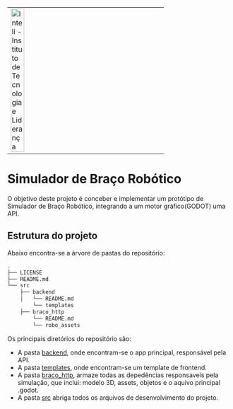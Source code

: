 <table>
<tr>
<td><a href= "https://www.inteli.edu.br/"><img src="https://www.inteli.edu.br/wp-content/uploads/2021/08/20172028/marca_1-2.png" alt="Inteli - Instituto de Tecnologia e Liderança" border="0" width="30%"></a>
</td>
</tr>
</table>


# Simulador de Braço Robótico 
O objetivo deste projeto é conceber e implementar um protótipo de Simulador de Braço Robótico, integrando a um motor gráfico(GODOT) uma API.

## Estrutura do projeto

Abaixo encontra-se a árvore de pastas do repositório:

``` bash
.
├── LICENSE
├── README.md
└── src
    ├── backend
    │   └── README.md
        └── templates
    ├── braco_http
        └── README.md
        └── robo_assets
```

Os principais diretórios do repositório são: 
- A pasta [backend](./backend), onde encontram-se o app principal, responsável pela API.
- A pasta [templates](./backend/templates), onde encontram-se um template de frontend. 
- A pasta [braco_http](./braco_http), armaze todas as depedências responsaveis pela simulação, que inclui: modelo 3D, assets, objetos e o aquivo principal .godot.
- A pasta [src](./src) abriga todos os arquivos de desenvolvimento do projeto.
